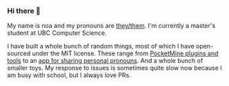 ### Hi there 👋

My name is noa and my pronouns are [they/them](http://pronoun.is/they/). I'm currently a master's student at UBC Computer Science. 

I have built a whole bunch of random things, most of which I have open-sourced under the MIT license. These range from [PocketMine plugins and tools](https://github.com/falkirks?tab=repositories&q=&type=&topic=pocketmine-plugin) to an [app for sharing personal pronouns](https://github.com/pronouns/main). And a whole bunch of smaller toys. My response to issues is sometimes quite slow now because I am busy with school, but I always love PRs. 


